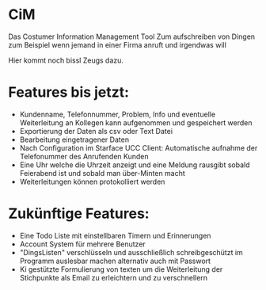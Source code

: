 # CiM
Das Costumer Information Management Tool
Zum aufschreiben von Dingen zum Beispiel wenn jemand in einer Firma anruft und irgendwas will

Hier kommt noch bissl Zeugs dazu.
# Features bis jetzt:
- Kundenname, Telefonnummer, Problem, Info und eventuelle Weiterleitung an Kollegen kann aufgenommen und gespeichert werden
- Exportierung der Daten als csv oder Text Datei
- Bearbeitung eingetragener Daten
- Nach Configuration im Starface UCC Client: Automatische aufnahme der Telefonummer des Anrufenden Kunden
- Eine Uhr welche die Uhrzeit anzeigt und eine Meldung rausgibt sobald Feierabend ist und sobald man über-Minten macht
- Weiterleitungen können protokolliert werden

# Zukünftige Features:
- Eine Todo Liste mit einstellbaren Timern und Erinnerungen
- Account System für mehrere Benutzer
- "DingsListen" verschlüsseln und ausschließlich schreibgeschützt im Programm auslesbar machen alternativ auch mit Passwort
- Ki gestützte Formulierung von texten um die Weiterleitung der Stichpunkte als Email zu erleichtern und zu verschnellern
  
